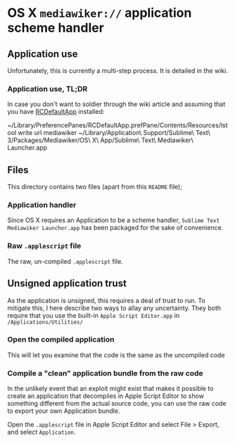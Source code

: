 # OS X `mediawiker://` application scheme handler

## Application use
Unfortunately, this is currently a multi-step process. It is detailed in the wiki. 

### Application use, TL;DR
In case you don't want to soldier through the wiki article and assuming that you have [RCDefaultApp](http://www.rubicode.com/Software/Bundles.html#RCDefaultApp) installed:

 ~/Library/PreferencePanes/RCDefaultApp.prefPane/Contents/Resources/lstool write url mediawiker ~/Library/Application\ Support/Sublime\ Text\ 3/Packages/Mediawiker/OS\ X\ App/Sublime\ Text\ Mediawiker\ Launcher.app

## Files
This directory contains two files (apart from this `README` file); 

### Application handler
Since OS X requires an Application to be a scheme handler, `Sublime Text Mediawiker Launcher.app` has been packaged for the sake of convenience. 

### Raw `.applescript` file
The raw, un-compiled `.applescript` file.

## Unsigned application trust
As the application is unsigned, this requires a deal of trust to run. To mitigate this, I here describe two ways to allay any uncertainty. They both require that you use the built-in `Apple Script Editor.app` in `/Applications/Utilities/`

### Open the compiled application
This will let you examine that the code is the same as the uncompiled code

### Compile a "clean" application bundle from the raw code
In the unlikely event that an exploit might exist that makes it possible to create an application that decompiles in Apple Script Editor to show something different from the actual source code, you can use the raw code to export your own Application bundle.

Open the `.applescript` file in Apple Script Editor and select File > Export, and select `Application`.